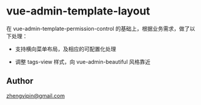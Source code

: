 # vue-admin-template-layout

在 vue-admin-template-permission-control 的基础上，根据业务需求，做了以下处理：

+ 支持横向菜单布局，及相应的可配置化处理

+ 调整 tags-view 样式，向 vue-admin-beautiful 风格靠近

## Author
zhengvipin@gmail.com
